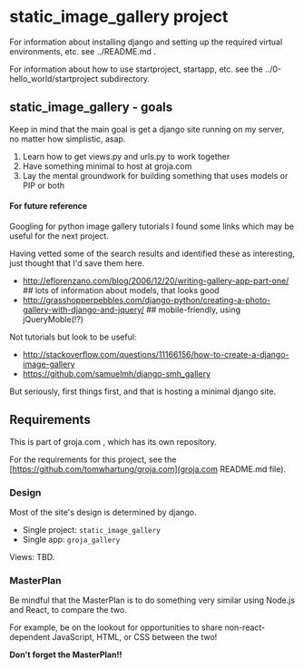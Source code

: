 
# static_image_gallery project

For information about installing django and setting up the required virtual environments, etc. see ../README.md .

For information about how to use startproject, startapp, etc. see the ../0-hello_world/startproject subdirectory.

## static_image_gallery - goals

Keep in mind that the main goal is get a django site running on my server, no matter how simplistic, asap.

1. Learn how to get views.py and urls.py to work together
2. Have something minimal to host at groja.com
3. Lay the mental groundwork for building something that uses models or PIP or both

#### For future reference

Googling for python image gallery tutorials I found some links which may be useful for the next project.

Having vetted some of the search results and identified these as interesting, just thought that I'd save them here.

* http://eflorenzano.com/blog/2006/12/20/writing-gallery-app-part-one/  ## lots of information about models, that looks good
* http://grasshopperpebbles.com/django-python/creating-a-photo-gallery-with-django-and-jquery/  ## mobile-friendly, using jQueryMoble(!?)

Not tutorials but look to be useful:

* http://stackoverflow.com/questions/11166156/how-to-create-a-django-image-gallery
* https://github.com/samuelmh/django-smh_gallery

But seriously, first things first, and that is hosting a minimal django site.

## Requirements

This is part of groja.com , which has its own repository.

For the requirements for this project, see the [https://github.com/tomwhartung/groja.com](groja.com README.md file).

### Design

Most of the site's design is determined by django.

* Single project: `static_image_gallery`
* Single app: `groja_gallery`

Views: TBD.

### MasterPlan

Be mindful that the MasterPlan is to do something very similar using Node.js and React, to compare the two.

For example, be on the lookout for opportunities to share non-react-dependent JavaScript, HTML, or CSS between the two!

**Don't forget the MasterPlan!!**



